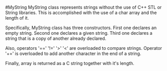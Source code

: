 #MyString
MyString class represents strings without the use of C++ STL or String libraries.
This is accomplished with the use of a char array and the length of it.

Specifically, MyString class has three constructors. 
First one declares an empty string.
Second one declares a given string.
Third one declares a string that is a copy of another already declared.

Also, operators '==' '!=' '>' '<' are overloaded to compare strings.
Operator '+=' is overloaded to add another character in the end of a string.

Finally, array is returned as a C string together with it's length.
